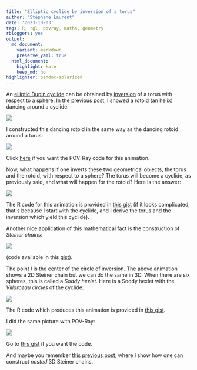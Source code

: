 ```yaml
---
title: "Elliptic cyclide by inversion of a torus"
author: "Stéphane Laurent"
date: '2023-10-03'
tags: R, rgl, povray, maths, geometry
rbloggers: yes
output:
  md_document:
    variant: markdown
    preserve_yaml: true
  html_document:
    highlight: kate
    keep_md: no
highlighter: pandoc-solarized
---
```


An [elliptic Dupin
cyclide](https://laustep.github.io/stlahblog/posts/torusAndCyclide.html)
can be obtained by
[inversion](https://en.wikipedia.org/wiki/Inversive_geometry) of a torus
with respect to a sphere. In the [previous
post](https://laustep.github.io/stlahblog/posts/torusAndCyclide.html), I
showed a rotoid (an helix) dancing around a cyclide:

![](./figures/cyclidoidalRotoid.gif)

I constructed this dancing rotoid in the same way as the dancing rotoid
around a torus:

![](./figures/rotoidAroundTorus.gif)

Click
[here](https://gist.github.com/stla/46ae563ebe53123cc8cb36590f82bded) if
you want the POV-Ray code for this animation.

Now, what happens if one inverts these two geometrical objects, the
torus and the rotoid, with respect to a sphere? The torus will become a
cyclide, as previously said, and what will happen for the rotoid? Here
is the answer:

![](./figures/cyclidoidalRotoidByInversion.gif)

The R code for this animation is provided in [this
gist](https://gist.github.com/stla/836d149189db9cea3d683868c1520776) (if
it looks complicated, that's because I start with the cyclide, and I
derive the torus and the inversion which yield this cyclide).

Another nice application of this mathematical fact is the construction
of *Steiner chains*:

![](./figures/SteinerChain2D.gif)

(code available in this
[gist](https://gist.github.com/stla/e93995905bb70c54c6bd49acfa9eb635)).

The point $I$ is the center of the circle of inversion. The above
animation shows a 2D Steiner chain but we can do the same in 3D. When
there are six spheres, this is called a *Soddy hexlet*. Here is a Soddy
hexlet with the *Villarceau circles* of the cyclide:

![](./figures/SoddyHexletVillarceau.gif)

The R code which produces this animation is provided in [this
gist](https://gist.github.com/stla/1665769586127f95547cd32a969d1352).

I did the same picture with POV-Ray:

![](./figures/SteinerChainVillarceau.gif)

Go to [this
gist](https://gist.github.com/stla/4a1816abb5de4a5f1c121869a5ec0aaa) if
you want the code.

And maybe you remember [this previous
post](https://laustep.github.io/stlahblog/posts/SteinerChains.html),
where I show how one can construct *nested* 3D Steiner chains.
